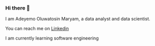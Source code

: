 ### Hi there 👋

I am Adeyemo Oluwatosin Maryam, a data analyst and data scientist.

You can reach me on [Linkedin](https://www.linkedin.com/in/oluwatosin-adeyemo/)

I am currently learning software engineering
